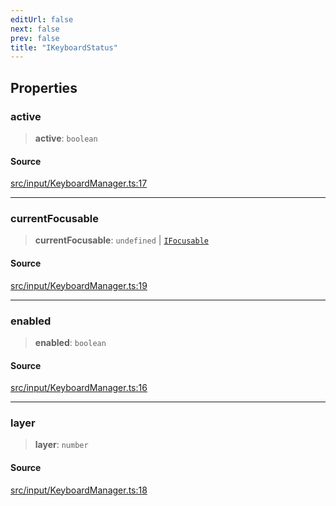 ```yaml
---
editUrl: false
next: false
prev: false
title: "IKeyboardStatus"
---
```


## Properties

### active

> **active**: `boolean`

#### Source

[src/input/KeyboardManager.ts:17](https://github.com/relishinc/dill-pixel/blob/c79d8e8552aaa0f13a29535c819ae67d025b4669/src/input/KeyboardManager.ts#L17)

***

### currentFocusable

> **currentFocusable**: `undefined` \| [`IFocusable`](/api/interfaces/ifocusable/)

#### Source

[src/input/KeyboardManager.ts:19](https://github.com/relishinc/dill-pixel/blob/c79d8e8552aaa0f13a29535c819ae67d025b4669/src/input/KeyboardManager.ts#L19)

***

### enabled

> **enabled**: `boolean`

#### Source

[src/input/KeyboardManager.ts:16](https://github.com/relishinc/dill-pixel/blob/c79d8e8552aaa0f13a29535c819ae67d025b4669/src/input/KeyboardManager.ts#L16)

***

### layer

> **layer**: `number`

#### Source

[src/input/KeyboardManager.ts:18](https://github.com/relishinc/dill-pixel/blob/c79d8e8552aaa0f13a29535c819ae67d025b4669/src/input/KeyboardManager.ts#L18)
